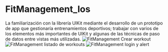 # FitManagement_Ios
La familiarización con la librería UIKit mediante el desarrollo de un prototipo de app que gestionaría entrenamientos deportivos; trabajar con varios de
los elementos más importantes de UIKit y algunas de las técnicas de paso de datos entre vistas más utilizadas.
![FitManagement Crear workout](https://user-images.githubusercontent.com/71530089/105109984-a7606b00-5a8b-11eb-8632-b1576d85be57.png)
![FitManagement listado de workouts](https://user-images.githubusercontent.com/71530089/105109988-a92a2e80-5a8b-11eb-906c-628c8da53f6e.png)
![FitManagement login y alert](https://user-images.githubusercontent.com/71530089/105109991-aa5b5b80-5a8b-11eb-9fa9-37d39e0237d9.png)
